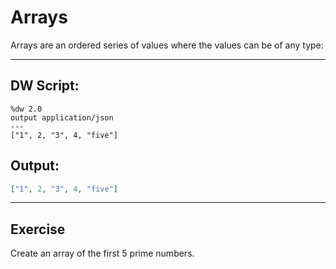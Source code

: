 # Arrays

Arrays are an ordered series of values where the values can be of any type:

---
## DW Script:
```dw
%dw 2.0
output application/json
---
["1", 2, "3", 4, "five"]
```
## Output:
```json
["1", 2, "3", 4, "five"]
```
---

## Exercise

Create an array of the first 5 prime numbers.
